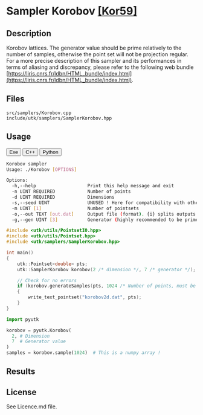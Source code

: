 # Sampler Korobov [[Kor59]](https://www.sciencedirect.com/science/article/pii/S0885064X14001204)

## Description

Korobov lattices. The generator value should be prime relatively to the number of samples, otherwise the point set will not be projection regular.  
For a more precise description of this sampler and its performances in terms of aliasing and discrepancy, please refer to the following web bundle [https://liris.cnrs.fr/ldbn/HTML_bundle/index.html](https://liris.cnrs.fr/ldbn/HTML_bundle/index.html).

## Files

```
src/samplers/Korobov.cpp  
include/utk/samplers/SamplerKorobov.hpp
```

## Usage

<button class="tablink exebutton" onclick="openCode('exe', this)" markdown="1">Exe</button> 
<button class="tablink cppbutton" onclick="openCode('cpp', this)" markdown="1">C++</button> 
<button class="tablink pybutton" onclick="openCode('py', this)" markdown="1">Python</button> 
<br/>
  

<div class="exe tabcontent">

```bash
Korobov sampler
Usage: ./Korobov [OPTIONS]

Options:
  -h,--help                   Print this help message and exit
  -n UINT REQUIRED            Number of points
  -d UINT REQUIRED            Dimensions
  -s,--seed UINT              UNUSED ! Here for compatibility with others.
  -m UINT [1]                 Number of pointsets
  -o,--out TEXT [out.dat]     Output file (format). {i} splits outputs in multiple files and token is replaced by index.
  -g,--gen UINT [3]           Generator (highly recommended to be prime with N)

```

</div>

<div class="cpp tabcontent">

```  cpp
#include <utk/utils/PointsetIO.hpp>
#include <utk/utils/Pointset.hpp>
#include <utk/samplers/SamplerKorobov.hpp>

int main()
{
    utk::Pointset<double> pts;
    utk::SamplerKorobov korobov(2 /* dimension */, 7 /* generator */);

    // Check for no errors
    if (korobov.generateSamples(pts, 1024 /* Number of points, must be a squared */))
    {
        write_text_pointset("korobov2d.dat", pts);
    }
}
```  

</div>

<div class="py tabcontent">

``` python
import pyutk

korobov = pyutk.Korobov(
  2, # Dimension
  7  # Generator value
)
samples = korobov.sample(1024)  # This is a numpy array !
```  

</div>

## Results

<div class="results"></div>
<script>
  window.addEventListener('DOMContentLoaded', function() { show_results(); }); 
</script>

## License

See Licence.md file.

